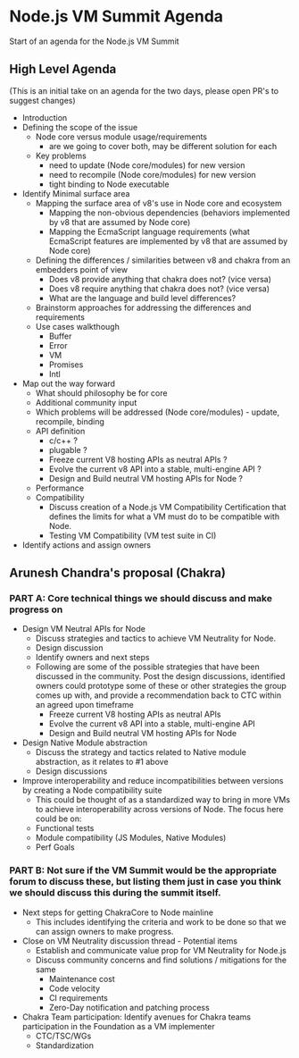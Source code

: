 # Node.js VM Summit Agenda
Start of an agenda for the Node.js VM Summit

## High Level Agenda

(This is an initial take on an agenda for the two days, please open PR's to suggest changes)

* Introduction
* Defining the scope of the issue
  * Node core versus module usage/requirements
    * are we going to cover both, may be different solution for each
  * Key problems
    * need to update (Node core/modules) for new version
    * need to recompile (Node core/modules) for new version
    * tight binding to Node executable
* Identify Minimal surface area
  * Mapping the surface area of v8's use in Node core and ecosystem
    * Mapping the non-obvious dependencies (behaviors implemented by v8 that are assumed by Node core)
    * Mapping the EcmaScript language requirements (what EcmaScript features are implemented by v8 that are assumed by Node core)
  * Defining the differences / similarities between v8 and chakra from an embedders point of view
    * Does v8 provide anything that chakra does not? (vice versa)
    * Does v8 require anything that chakra does not? (vice versa)
    * What are the language and build level differences?
  * Brainstorm approaches for addressing the differences and requirements
  * Use cases walkthough
    * Buffer
    * Error
    * VM
    * Promises
    * Intl
* Map out the way forward
  * What should philosophy be for core
  * Additional community input
  * Which problems will be addressed (Node core/modules) - update, recompile, binding
  * API definition
    * c/c++ ?
    * plugable ?
    * Freeze current V8 hosting APIs as neutral APIs ?
    * Evolve the current v8 API into a stable, multi-engine API ?
    * Design and Build neutral VM hosting APIs for Node ?
  * Performance
  * Compatibility
    * Discuss creation of a Node.js VM Compatibility Certification that defines the limits for what a VM must do to be compatible with Node.
    * Testing VM Compatibility (VM test suite in CI)
* Identify actions and assign owners

## Arunesh Chandra's proposal (Chakra)

### PART A: Core technical things we should discuss and make progress on

* Design VM Neutral APIs for Node
  * Discuss strategies and tactics to achieve VM Neutrality for Node.
  * Design discussion
  * Identify owners and next steps
  * Following are some of the possible strategies that have been discussed in the community. Post the design discussions, identified owners could prototype some of these or other strategies the group comes up with, and provide a recommendation back to CTC within an agreed upon timeframe
    * Freeze current V8 hosting APIs as neutral APIs
    * Evolve the current v8 API into a stable, multi-engine API
    * Design and Build neutral VM hosting APIs for Node
* Design Native Module abstraction
  * Discuss the strategy and tactics related to Native module abstraction, as it relates to #1 above
  * Design discussions
* Improve interoperability and reduce incompatibilities between versions by creating a Node compatibility suite
  * This could be thought of as a standardized way to bring in more VMs to achieve interoperability across versions of Node. The focus here could be on:
  * Functional tests
  * Module compatibility (JS Modules, Native Modules)
  * Perf Goals

### PART B: Not sure if the VM Summit would be the appropriate forum to discuss these, but listing them just in case you think we should discuss this during the summit itself.

* Next steps for getting ChakraCore to Node mainline
  * This includes identifying the criteria and work to be done so that we can assign owners to make progress.
* Close on VM Neutrality discussion thread - Potential items
  * Establish and communicate value prop for VM Neutrality for Node.js
  * Discuss community concerns and find solutions / mitigations for the same
    * Maintenance cost
    * Code velocity
    * CI requirements 
    * Zero-Day notification and patching process
* Chakra Team participation: Identify avenues for Chakra teams participation in the Foundation as a VM implementer
  * CTC/TSC/WGs
  * Standardization
